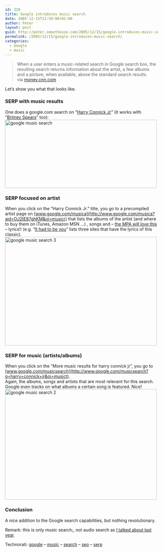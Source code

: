 ```yaml
---
id: 228
title: Google introduces music search
date: 2005-12-15T12:59:00+01:00
author: Peter
layout: post
guid: http://peter.smoothouse.com/2005/12/15/google-introduces-music-search/
permalink: /2005/12/15/google-introduces-music-search/
categories:
  - Google
  - music
---
```

> When a user enters a music-related search in Google search box, the resulting search returns information about the artist, a few albums and a picture, when available, above the standard search results.  
> via [money.cnn.com](http://money.cnn.com/2005/12/15/technology/google_music.reut/index.htm) 

Let&#8217;s show you what that looks like.

### SERP with music results

One does a google.com search on &#8220;[Harry Connick Jr](http://www.google.com/search?q=harry+connick+jr)&#8221; (it works with &#8220;[Britney Spears](http://googleblog.blogspot.com/2005/12/searching-for-music.html)&#8221; too):  
[<img  src="http://static.flickr.com/35/73786291_9d644c670d.jpg" width="500" height="225" alt="google music search" />](http://www.flickr.com/photos/pforret/73786291/ "Photo Sharing")

### SERP focused on artist

When you click on the &#8220;Harry Connick Jr.&#8221; title, you go to a precompiled artist page on [www.google.com/musica](http://www.google.com/musica?aid=OJ2tE87ghKM&oi=musicr) that lists the albums of the artist (and where to buy them on iTunes, Amazon MSN &#8230;) , songs and &#8211; [the MPA will love this](http://blog.forret.com/blog/2005/12/mpa-and-other-peoples-money.html) &#8211; lyrics!! (e.g. &#8220;[It had to be you](http://www.google.com/musics?lid=xNzY247C-GI&aid=OJ2tE87ghKM&sid=UJw39KICUmC)&#8221; lists three sites that have the lyrics of this classic).  
[<img  src="http://static.flickr.com/34/73787454_5d5c92aef3.jpg" width="500" height="358" alt="google music search 3" />](http://www.flickr.com/photos/pforret/73787454/ "Photo Sharing")

### SERP for music (artists/albums)

When you click on the &#8220;More music results for harry connick jr&#8221;, you go to [www.google.com/musicsearch](http://www.google.com/musicsearch?q=harry+connick+jr&oi=musict).  
Again, the albums, songs and artists that are most relevant for this search. Google even tracks on what albums a certain song is featured. Nice!  
[<img  src="http://static.flickr.com/34/73787453_99707cfd08.jpg" width="500" height="364" alt="google music search 2" />](http://www.flickr.com/photos/pforret/73787453/ "Photo Sharing")

### Conclusion

A nice addition to the Google search capabilities, but nothing revolutionary.

Remark: this is only music search;, not audio search as [I talked about last year](http://blog.forret.com/blog/2004/10/google-is-listening-searching-audio.html).

Technorati: <a href="http://technorati.com/tag/google" rel="tag">google</a> &#8211; <a href="http://technorati.com/tag/music" rel="tag">music</a> &#8211; <a href="http://technorati.com/tag/search" rel="tag">search</a> &#8211; <a href="http://technorati.com/tag/seo" rel="tag">seo</a> &#8211; <a href="http://technorati.com/tag/serp" rel="tag">serp</a>